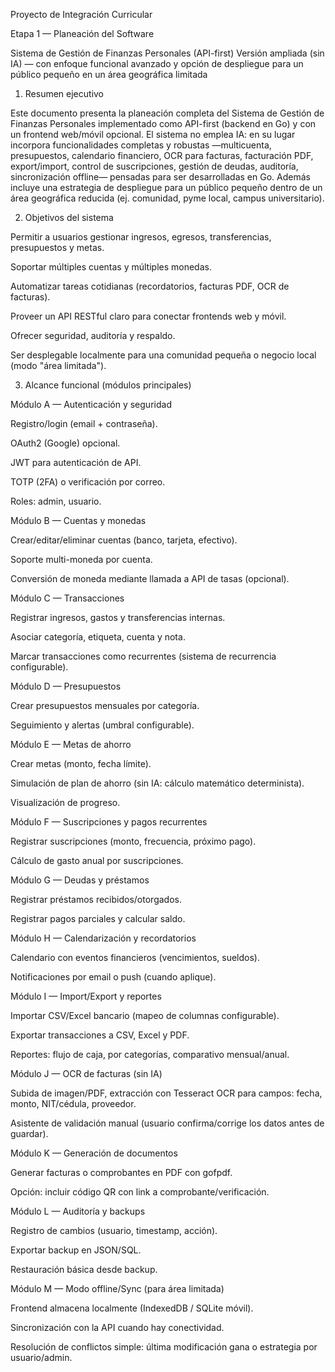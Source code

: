 Proyecto de Integración Curricular

Etapa 1 — Planeación del Software

Sistema de Gestión de Finanzas Personales (API-first)
Versión ampliada (sin IA) — con enfoque funcional avanzado y opción de despliegue para un público pequeño en un área geográfica limitada

1. Resumen ejecutivo

Este documento presenta la planeación completa del Sistema de Gestión de Finanzas Personales implementado como API-first (backend en Go) y con un frontend web/móvil opcional. El sistema no emplea IA: en su lugar incorpora funcionalidades completas y robustas —multicuenta, presupuestos, calendario financiero, OCR para facturas, facturación PDF, export/import, control de suscripciones, gestión de deudas, auditoría, sincronización offline— pensadas para ser desarrolladas en Go. Además incluye una estrategia de despliegue para un público pequeño dentro de un área geográfica reducida (ej. comunidad, pyme local, campus universitario).

2. Objetivos del sistema

Permitir a usuarios gestionar ingresos, egresos, transferencias, presupuestos y metas.

Soportar múltiples cuentas y múltiples monedas.

Automatizar tareas cotidianas (recordatorios, facturas PDF, OCR de facturas).

Proveer un API RESTful claro para conectar frontends web y móvil.

Ofrecer seguridad, auditoría y respaldo.

Ser desplegable localmente para una comunidad pequeña o negocio local (modo "área limitada").

3. Alcance funcional (módulos principales)

Módulo A — Autenticación y seguridad

Registro/login (email + contraseña).

OAuth2 (Google) opcional.

JWT para autenticación de API.

TOTP (2FA) o verificación por correo.

Roles: admin, usuario.

Módulo B — Cuentas y monedas

Crear/editar/eliminar cuentas (banco, tarjeta, efectivo).

Soporte multi-moneda por cuenta.

Conversión de moneda mediante llamada a API de tasas (opcional).

Módulo C — Transacciones

Registrar ingresos, gastos y transferencias internas.

Asociar categoría, etiqueta, cuenta y nota.

Marcar transacciones como recurrentes (sistema de recurrencia configurable).

Módulo D — Presupuestos

Crear presupuestos mensuales por categoría.

Seguimiento y alertas (umbral configurable).

Módulo E — Metas de ahorro

Crear metas (monto, fecha límite).

Simulación de plan de ahorro (sin IA: cálculo matemático determinista).

Visualización de progreso.

Módulo F — Suscripciones y pagos recurrentes

Registrar suscripciones (monto, frecuencia, próximo pago).

Cálculo de gasto anual por suscripciones.

Módulo G — Deudas y préstamos

Registrar préstamos recibidos/otorgados.

Registrar pagos parciales y calcular saldo.

Módulo H — Calendarización y recordatorios

Calendario con eventos financieros (vencimientos, sueldos).

Notificaciones por email o push (cuando aplique).

Módulo I — Import/Export y reportes

Importar CSV/Excel bancario (mapeo de columnas configurable).

Exportar transacciones a CSV, Excel y PDF.

Reportes: flujo de caja, por categorías, comparativo mensual/anual.

Módulo J — OCR de facturas (sin IA)

Subida de imagen/PDF, extracción con Tesseract OCR para campos: fecha, monto, NIT/cédula, proveedor.

Asistente de validación manual (usuario confirma/corrige los datos antes de guardar).

Módulo K — Generación de documentos

Generar facturas o comprobantes en PDF con gofpdf.

Opción: incluir código QR con link a comprobante/verificación.

Módulo L — Auditoría y backups

Registro de cambios (usuario, timestamp, acción).

Exportar backup en JSON/SQL.

Restauración básica desde backup.

Módulo M — Modo offline/Sync (para área limitada)

Frontend almacena localmente (IndexedDB / SQLite móvil).

Sincronización con la API cuando hay conectividad.

Resolución de conflictos simple: última modificación gana o estrategia por usuario/admin.
